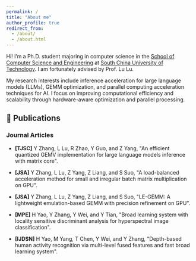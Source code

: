 ```yaml
---
permalink: /
title: "About me"
author_profile: true
redirect_from: 
  - /about/
  - /about.html
---
```


Hi! I’m a Ph.D. student majoring in computer science in the [School of Computer Science and Engineering](https://www2.scut.edu.cn/cs/) at [South China University of Technology](https://www.scut.edu.cn/new/). I am fortunately advised by Prof. Lu Lu. 

My research interests include inference acceleration for large language models (LLMs), GEMM optimization, and parallel computing acceleration techniques for AI. I focus on improving computational efficiency and scalability through hardware-aware optimization and parallel processing.



##  📖 Publications
### Journal Articles
-  **[TJSC]** Y Zhang, L Lu, R Zhao, Y Guo, and Z Yang, "An efficient quantized GEMV implementation for large language models inference with matrix core".
  
-  **[JSA]** Y Zhang, L Lu, Z Yang, Z Liang, and S Suo, "A load-balanced acceleration method for small and irregular batch matrix multiplication on GPU".

-  **[JSA]** Y Zhang, L Lu, Z Yang, Z Liang, and S Suo, "LE-GEMM: A lightweight emulation-based GEMM with precision refinement on GPU".

-  **[MPE]** H Yao, Y Zhang, Y Wei, and Y Tian, "Broad learning system with locality sensitive discriminant analysis for hyperspectral image classification".

-  **[IJDSN]** H Yao, M Yang, T Chen, Y Wei, and Y Zhang, "Depth-based human activity recognition via multi-level fused features and fast broad learning system".



<!-- ## Conference Papers -->



